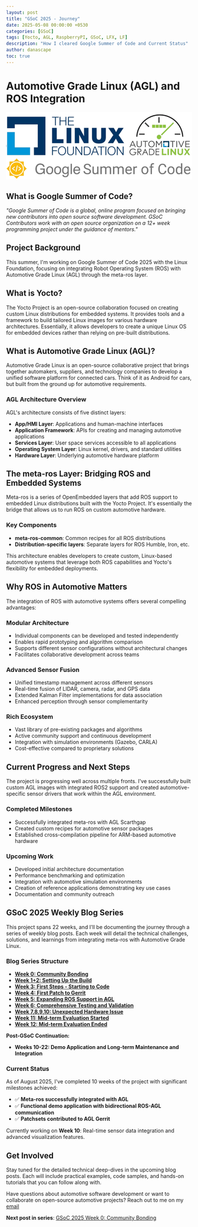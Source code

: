 ```yaml
---
layout: post
title: "GSoC 2025 - Journey"
date: 2025-05-08 00:00:00 +0530
categories: [GSoC]
tags: [Yocto, AGL, RaspberryPI, GSoC, LFX, LF]
description: "How I cleared Google Summer of Code and Current Status"
author: danascape
toc: true
---
```


# Automotive Grade Linux (AGL) and ROS Integration

![](/assets/images/posts/GSoC/GSoC-LF-title.png)

## What is Google Summer of Code?
*"Google Summer of Code is a global, online program focused on bringing new contributors into open source software development. GSoC Contributors work with an open source organization on a 12+ week programming project under the guidance of mentors."*

## Project Background

This summer, I'm working on Google Summer of Code 2025 with the Linux Foundation, focusing on integrating Robot Operating System (ROS) with Automotive Grade Linux (AGL) through the meta-ros layer.

## What is Yocto?
The Yocto Project is an open-source collaboration focused on creating custom Linux distributions for embedded systems. It provides tools and a framework to build tailored Linux images for various hardware architectures. Essentially, it allows developers to create a unique Linux OS for embedded devices rather than relying on pre-built distributions.

## What is Automotive Grade Linux (AGL)?
Automotive Grade Linux is an open-source collaborative project that brings together automakers, suppliers, and technology companies to develop a unified software platform for connected cars. Think of it as Android for cars, but built from the ground up for automotive requirements.

### AGL Architecture Overview
AGL's architecture consists of five distinct layers:

* **App/HMI Layer**: Applications and human-machine interfaces
* **Application Framework**: APIs for creating and managing automotive applications
* **Services Layer**: User space services accessible to all applications
* **Operating System Layer**: Linux kernel, drivers, and standard utilities
* **Hardware Layer**: Underlying automotive hardware platform

## The meta-ros Layer: Bridging ROS and Embedded Systems
Meta-ros is a series of OpenEmbedded layers that add ROS support to embedded Linux distributions built with the Yocto Project. It's essentially the bridge that allows us to run ROS on custom automotive hardware.

### Key Components
* **meta-ros-common**: Common recipes for all ROS distributions
* **Distribution-specific layers**: Separate layers for ROS Humble, Iron, etc.

This architecture enables developers to create custom, Linux-based automotive systems that leverage both ROS capabilities and Yocto's flexibility for embedded deployments.

## Why ROS in Automotive Matters
The integration of ROS with automotive systems offers several compelling advantages:

### Modular Architecture
* Individual components can be developed and tested independently
* Enables rapid prototyping and algorithm comparison
* Supports different sensor configurations without architectural changes
* Facilitates collaborative development across teams

### Advanced Sensor Fusion
* Unified timestamp management across different sensors
* Real-time fusion of LIDAR, camera, radar, and GPS data
* Extended Kalman Filter implementations for data association
* Enhanced perception through sensor complementarity

### Rich Ecosystem
* Vast library of pre-existing packages and algorithms
* Active community support and continuous development
* Integration with simulation environments (Gazebo, CARLA)
* Cost-effective compared to proprietary solutions

## Current Progress and Next Steps
The project is progressing well across multiple fronts. I've successfully built custom AGL images with integrated ROS2 support and created automotive-specific sensor drivers that work within the AGL environment.

### Completed Milestones
* Successfully integrated meta-ros with AGL Scarthgap
* Created custom recipes for automotive sensor packages
* Established cross-compilation pipeline for ARM-based automotive hardware

### Upcoming Work
* Developed initial architecture documentation
* Performance benchmarking and optimization
* Integration with automotive simulation environments
* Creation of reference applications demonstrating key use cases
* Documentation and community outreach


## GSoC 2025 Weekly Blog Series
This project spans 22 weeks, and I'll be documenting the journey through a series of weekly blog posts. Each week will detail the technical challenges, solutions, and learnings from integrating meta-ros with Automotive Grade Linux.

### Blog Series Structure
- **[Week 0: Community Bonding][week-0]**
- **[Week 1+2: Setting Up the Build][week-1-2]**
- **[Week 3: First Steps - Starting to Code][week-3]**
- **[Week 4: First Patch to Gerrit][week-4]**
- **[Week 5: Expanding ROS Support in AGL][week-5]**
- **[Week 6: Comprehensive Testing and Validation][week-6]**
- **[Week 7,8,9,10: Unexpected Hardware Issue][week-7-8-9-10]**
- **[Week 11: Mid-term Evaluation Started][week-11]**
- **[Week 12: Mid-term Evaluation Ended][week-12]**

**Post-GSoC Continuation:**
- **Weeks 10-22: Demo Application and Long-term Maintenance and Integration**

### Current Status
As of August 2025, I've completed 10 weeks of the project with significant milestones achieved:

- ✅ **Meta-ros successfully integrated with AGL**
- ✅ **Functional demo application with bidirectional ROS-AGL communication**
- ✅ **Patchsets contributed to AGL Gerrit**

Currently working on **Week 10**: Real-time sensor data integration and advanced visualization features.

## Get Involved
Stay tuned for the detailed technical deep-dives in the upcoming blog posts. Each will include practical examples, code samples, and hands-on tutorials that you can follow along with.

Have questions about automotive software development or want to collaborate on open-source automotive projects? Reach out to me on my [email][email]

**Next post in series**: [GSoC 2025 Week 0: Community Bonding][week-0]

[email]: mailto:saalim.priv@gmail.com
[week-0]: /posts/GSoC-2025-week0-community-bonding/
[week-1-2]: /posts/GSoC-2025-week1-2/
[week-3]: /posts/GSoC-2025-week3/
[week-4]: /posts/GSoC-2025-week4/
[week-5]: /posts/GSoC-2025-week5/
[week-6]: /posts/GSoC-2025-week6/
[week-7-8-9-10]: /posts/GSoC-2025-week7-8-9-10/
[week-11]: /posts/GSoC-2025-week11/
[week-12]: /posts/GSoC-2025-week12/